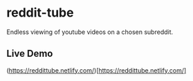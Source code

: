 # reddit-tube
Endless viewing of youtube videos on a chosen subreddit.

## Live Demo
(https://reddittube.netlify.com/)[https://reddittube.netlify.com/]
